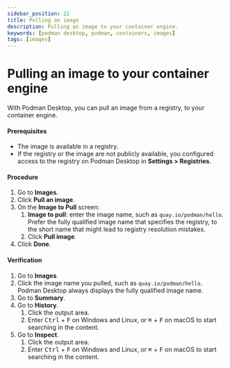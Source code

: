 ```yaml
---
sidebar_position: 22
title: Pulling an image
description: Pulling an image to your container engine.
keywords: [podman desktop, podman, containers, images]
tags: [images]
---
```


# Pulling an image to your container engine

With Podman Desktop, you can pull an image from a registry, to your container engine.

#### Prerequisites

- The image is available in a registry.
- If the registry or the image are not publicly available, you configured access to the registry on Podman Desktop in **<icon icon="fa-solid fa-cog" size="lg" /> Settings > Registries**.

#### Procedure

1. Go to **<icon icon="fa-solid fa-cloud" size="lg" /> Images**.
1. Click **<icon icon="fa-solid fa-arrow-circle-down" size="lg" /> Pull an image**.
1. On the **Image to Pull** screen:
   1. **Image to pull**: enter the image name, such as `quay.io/podman/hello`. Prefer the fully qualified image name that specifies the registry, to the short name that might lead to registry resolution mistakes.
   2. Click **Pull image**.
1. Click **Done**.

#### Verification

1. Go to **<icon icon="fa-solid fa-cloud" size="lg" /> Images**.
1. Click the image name you pulled, such as `quay.io/podman/hello`. Podman Desktop always displays the fully qualified image name.
1. Go to **Summary**.
1. Go to **History**.
   1. Click the output area.
   1. Enter <kbd>Ctrl</kbd> + <kbd>F</kbd> on Windows and Linux, or <kbd>⌘</kbd> + <kbd>F</kbd> on macOS to start searching in the content.
1. Go to **Inspect**.
   1. Click the output area.
   1. Enter <kbd>Ctrl</kbd> + <kbd>F</kbd> on Windows and Linux, or <kbd>⌘</kbd> + <kbd>F</kbd> on macOS to start searching in the content.
